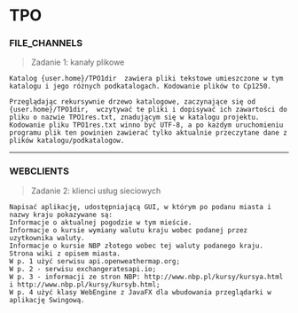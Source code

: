 # TPO


### **FILE_CHANNELS**

> Zadanie 1: kanały plikowe

	Katalog {user.home}/TPO1dir  zawiera pliki tekstowe umieszczone w tym katalogu i jego różnych podkatalogach. Kodowanie plików to Cp1250.
	
	Przeglądając rekursywnie drzewo katalogowe, zaczynające się od {user.home}/TPO1dir,  wczytywać te pliki i dopisywać ich zawartości do pliku o nazwie TPO1res.txt, znadującym się w katalogu projektu. Kodowanie pliku TPO1res.txt winno być UTF-8, a po każdym uruchomieniu programu plik ten powinien zawierać tylko aktualnie przeczytane dane z  plików katalogu/podkatalogow.

---

### **WEBCLIENTS**

> Zadanie 2: klienci usług sieciowych

	Napisać aplikację, udostępniającą GUI, w którym po podanu miasta i nazwy kraju pokazywane są:
	Informacje o aktualnej pogodzie w tym mieście.
	Informacje o kursie wymiany walutu kraju wobec podanej przez uzytkownika waluty.
	Informacje o kursie NBP złotego wobec tej waluty podanego kraju.
	Strona wiki z opisem miasta.
	W p. 1 użyć serwisu api.openweathermap.org; 
	W p. 2 - serwisu exchangeratesapi.io;
	W p. 3 - informacji ze stron NBP: http://www.nbp.pl/kursy/kursya.html i http://www.nbp.pl/kursy/kursyb.html;
	W p. 4 użyć klasy WebEngine z JavaFX dla wbudowania przeglądarki w aplikację Swingową.

